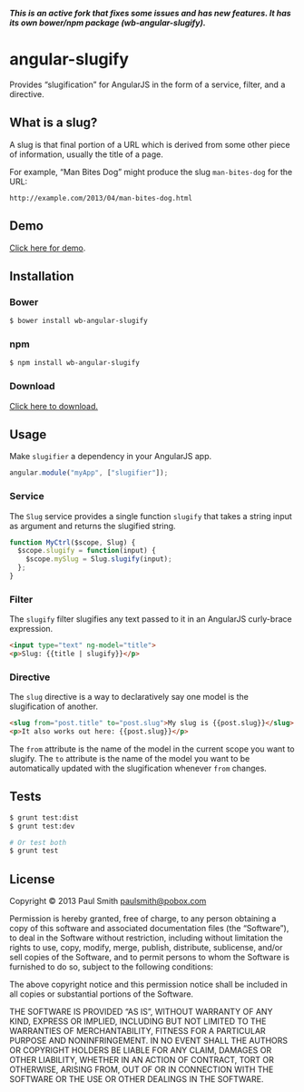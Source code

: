 ***This is an _active_ fork that fixes some issues and has new features. It has its own bower/npm package (wb-angular-slugify).***
# angular-slugify

Provides “slugification” for AngularJS in the form of a service, filter, and
a directive.

## What is a slug?

A slug is that final portion of a URL which is derived from some other piece of
information, usually the title of a page.

For example, “Man Bites Dog” might produce the slug `man-bites-dog` for the URL:

`http://example.com/2013/04/man-bites-dog.html`

## Demo

[Click here for demo](http://paulsmith.github.io/angular-slugify/).

## Installation

### Bower
```bash
$ bower install wb-angular-slugify
```

### npm
```bash
$ npm install wb-angular-slugify
```

### Download
[Click here to download.](https://github.com/williamboman/angular-slugify/releases/download/v1.2.0/angular-slugify.min.js)

## Usage

Make `slugifier` a dependency in your AngularJS app.

```js
angular.module("myApp", ["slugifier"]);
```

### Service

The `Slug` service provides a single function `slugify` that takes a string
input as argument and returns the slugified string.

```js
function MyCtrl($scope, Slug) {
  $scope.slugify = function(input) {
    $scope.mySlug = Slug.slugify(input);
  };
}
```

### Filter

The `slugify` filter slugifies any text passed to it in an AngularJS curly-brace
expression.

```html
<input type="text" ng-model="title">
<p>Slug: {{title | slugify}}</p>
```

### Directive

The `slug` directive is a way to declaratively say one model is the
slugification of another.

```html
<slug from="post.title" to="post.slug">My slug is {{post.slug}}</slug>
<p>It also works out here: {{post.slug}}</p>
```

The `from` attribute is the name of the model in the current scope you want to
slugify. The `to` attribute is the name of the model you want to be
automatically updated with the slugification whenever `from` changes.

## Tests

```bash
$ grunt test:dist
$ grunt test:dev

# Or test both
$ grunt test
```

## License

Copyright © 2013 Paul Smith <paulsmith@pobox.com>

Permission is hereby granted, free of charge, to any person obtaining a copy
of this software and associated documentation files (the “Software”), to deal
in the Software without restriction, including without limitation the rights
to use, copy, modify, merge, publish, distribute, sublicense, and/or sell
copies of the Software, and to permit persons to whom the Software is
furnished to do so, subject to the following conditions:

The above copyright notice and this permission notice shall be included in all
copies or substantial portions of the Software.

THE SOFTWARE IS PROVIDED “AS IS”, WITHOUT WARRANTY OF ANY KIND, EXPRESS OR
IMPLIED, INCLUDING BUT NOT LIMITED TO THE WARRANTIES OF MERCHANTABILITY,
FITNESS FOR A PARTICULAR PURPOSE AND NONINFRINGEMENT. IN NO EVENT SHALL THE
AUTHORS OR COPYRIGHT HOLDERS BE LIABLE FOR ANY CLAIM, DAMAGES OR OTHER
LIABILITY, WHETHER IN AN ACTION OF CONTRACT, TORT OR OTHERWISE, ARISING FROM,
OUT OF OR IN CONNECTION WITH THE SOFTWARE OR THE USE OR OTHER DEALINGS IN THE
SOFTWARE.
